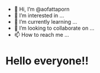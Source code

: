 - 👋 Hi, I’m @aofattaporn
- 👀 I’m interested in ...
- 🌱 I’m currently learning ...
- 💞️ I’m looking to collaborate on ...
- 📫 How to reach me ...

<div>
<h1>
  Hello everyone!!
<h1/>

<!---
My name is Aof, I study in the Applied Computer science Department at King Mongkut University Technology of Thonburi. 
--->
  


